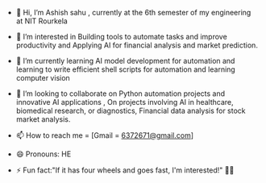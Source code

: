 - 👋 Hi, I’m Ashish sahu , currently at the 6th semester of my engineering at NIT Rourkela
- 👀 I’m interested in Building tools to automate tasks and improve productivity and Applying AI for financial analysis and market prediction.
- 🌱 I’m currently learning  AI model development for automation and learning to write efficient shell scripts for automation and learning computer vision

- 💞️ I’m looking to collaborate on Python automation projects and innovative AI applications , On projects involving AI in healthcare, biomedical research, or diagnostics, Financial data analysis for stock market analysis.


- 📫 How to reach me = [Gmail = 6372671@gmail.com] 
- 😄 Pronouns: HE
- ⚡ Fun fact:"If it has four wheels and goes fast, I'm interested!" 🚗💨

<!---
Ashish-s2/Ashish-s2 is a ✨ special ✨ repository because its `README.md` (this file) appears on your GitHub profile.
You can click the Preview link to take a look at your changes.
--->
